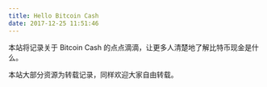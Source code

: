 ```yaml
---
title: Hello Bitcoin Cash
date: 2017-12-25 11:51:46
---
```


本站将记录关于 Bitcoin Cash 的点点滴滴，让更多人清楚地了解比特币现金是什么。

本站大部分资源为转载记录，同样欢迎大家自由转载。
